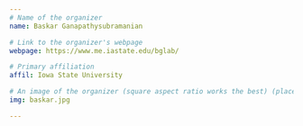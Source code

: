 ```yaml
---
# Name of the organizer
name: Baskar Ganapathysubramanian

# Link to the organizer's webpage
webpage: https://www.me.iastate.edu/bglab/

# Primary affiliation
affil: Iowa State University

# An image of the organizer (square aspect ratio works the best) (place in the `assets/img/organizers` directory)
img: baskar.jpg

---
```

